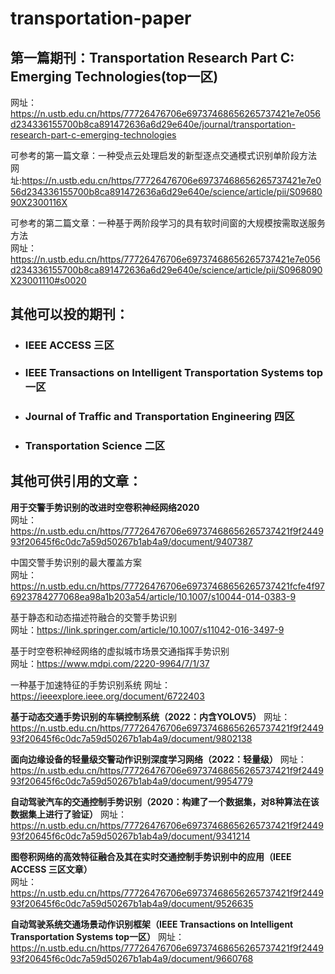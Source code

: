 # transportation-paper  
## 第一篇期刊：Transportation Research Part C: Emerging Technologies(top一区)  
网址：https://n.ustb.edu.cn/https/77726476706e69737468656265737421e7e056d234336155700b8ca891472636a6d29e640e/journal/transportation-research-part-c-emerging-technologies  

可参考的第一篇文章：一种受点云处理启发的新型逐点交通模式识别单阶段方法  
网址:https://n.ustb.edu.cn/https/77726476706e69737468656265737421e7e056d234336155700b8ca891472636a6d29e640e/science/article/pii/S0968090X2300116X

可参考的第二篇文章：一种基于两阶段学习的具有软时间窗的大规模按需取送服务方法  
网址：https://n.ustb.edu.cn/https/77726476706e69737468656265737421e7e056d234336155700b8ca891472636a6d29e640e/science/article/pii/S0968090X23001110#s0020 

## 其他可以投的期刊：
* ### IEEE ACCESS  三区
* ### IEEE Transactions on Intelligent Transportation Systems   top一区
* ### Journal of Traffic and Transportation Engineering  四区
* ### Transportation Science 二区 

## 其他可供引用的文章：   
**用于交警手势识别的改进时空卷积神经网络2020**   
网址：https://n.ustb.edu.cn/https/77726476706e69737468656265737421f9f244993f20645f6c0dc7a59d50267b1ab4a9/document/9407387

中国交警手势识别的最大覆盖方案  
网址：https://n.ustb.edu.cn/https/77726476706e69737468656265737421fcfe4f976923784277068ea98a1b203a54/article/10.1007/s10044-014-0383-9

基于静态和动态描述符融合的交警手势识别   
网址：https://link.springer.com/article/10.1007/s11042-016-3497-9

基于时空卷积神经网络的虚拟城市场景交通指挥手势识别  
网址：https://www.mdpi.com/2220-9964/7/1/37

一种基于加速特征的手势识别系统
网址：https://ieeexplore.ieee.org/document/6722403

**基于动态交通手势识别的车辆控制系统（2022：内含YOLOV5）**
网址：https://n.ustb.edu.cn/https/77726476706e69737468656265737421f9f244993f20645f6c0dc7a59d50267b1ab4a9/document/9802138

**面向边缘设备的轻量级交警动作识别深度学习网络（2022：轻量级）**
网址：https://n.ustb.edu.cn/https/77726476706e69737468656265737421f9f244993f20645f6c0dc7a59d50267b1ab4a9/document/9954779  

**自动驾驶汽车的交通控制手势识别（2020：构建了一个数据集，对8种算法在该数据集上进行了验证）**
网址：https://n.ustb.edu.cn/https/77726476706e69737468656265737421f9f244993f20645f6c0dc7a59d50267b1ab4a9/document/9341214

**图卷积网络的高效特征融合及其在实时交通控制手势识别中的应用（IEEE ACCESS 三区文章）**  
网址：https://n.ustb.edu.cn/https/77726476706e69737468656265737421f9f244993f20645f6c0dc7a59d50267b1ab4a9/document/9526635

**自动驾驶系统交通场景动作识别框架（IEEE Transactions on Intelligent Transportation Systems   top一区）**
网址：https://n.ustb.edu.cn/https/77726476706e69737468656265737421f9f244993f20645f6c0dc7a59d50267b1ab4a9/document/9660768

